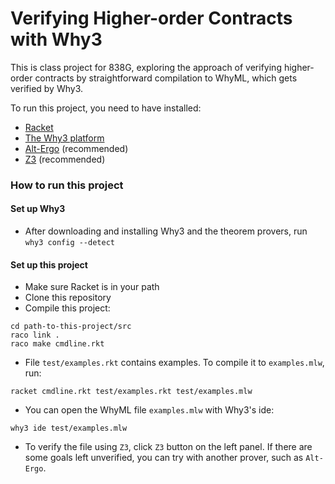 Verifying Higher-order Contracts with Why3
=============================================================

This is class project for 838G, exploring the approach of verifying higher-order contracts
by straightforward compilation to WhyML, which gets verified by Why3.

To run this project, you need to have installed:
* [Racket](https://download.racket-lang.org/)
* [The Why3 platform](http://why3.lri.fr/#download)
* [Alt-Ergo](https://alt-ergo.ocamlpro.com/index.php#releases) (recommended)
* [Z3](https://z3.codeplex.com/releases) (recommended)

### How to run this project

#### Set up Why3

* After downloading and installing Why3 and the theorem provers, run `why3 config --detect`

#### Set up this project

* Make sure Racket is in your path
* Clone this repository
* Compile this project:
```{bash}
cd path-to-this-project/src
raco link .
raco make cmdline.rkt
```

* File `test/examples.rkt` contains examples. To compile it to `examples.mlw`, run:

```{bash}
racket cmdline.rkt test/examples.rkt test/examples.mlw
```

* You can open the WhyML file `examples.mlw` with Why3's ide:

```{bash}
why3 ide test/examples.mlw
```

* To verify the file using `Z3`, click `Z3` button on the left panel.
  If there are some goals left unverified, you can try with another prover,
  such as `Alt-Ergo`.


